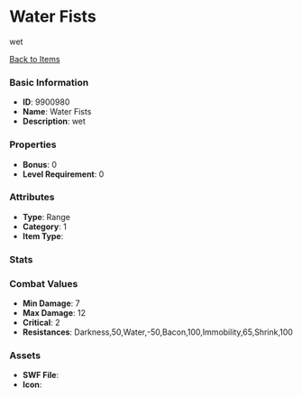 # Water Fists

wet

[Back to Items](../items.md)

### Basic Information

- **ID**: 9900980
- **Name**: Water Fists
- **Description**: wet

### Properties

- **Bonus**: 0
- **Level Requirement**: 0

### Attributes

- **Type**: Range
- **Category**: 1
- **Item Type**: 

### Stats


### Combat Values

- **Min Damage**: 7
- **Max Damage**: 12
- **Critical**: 2
- **Resistances**: Darkness,50,Water,-50,Bacon,100,Immobility,65,Shrink,100

### Assets

- **SWF File**: 
- **Icon**: 

